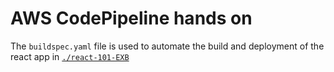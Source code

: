 # AWS CodePipeline hands on

The `buildspec.yaml` file is used to automate the build and deployment of the react app in [`./react-101-EXB`](https://github.com/KaviV23/react-101-EXB)